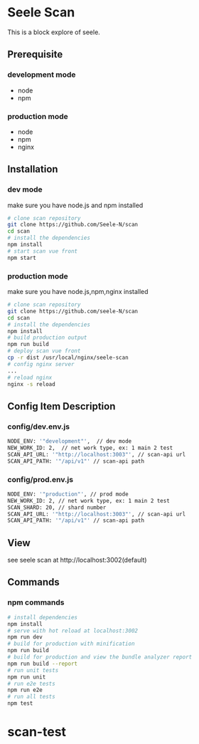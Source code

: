 # Seele Scan

This is a block explore of seele.

## Prerequisite

### development mode

- node
- npm

### production mode

- node
- npm
- nginx

## Installation

### dev mode

make sure you have node.js and npm installed

```bash
# clone scan repository
git clone https://github.com/Seele-N/scan
cd scan
# install the dependencies
npm install
# start scan vue front
npm start
```

### production mode

make sure you have node.js,npm,nginx installed

```bash
# clone scan repository
git clone https://github.com/seele-N/scan
cd scan
# install the dependencies
npm install
# build production output
npm run build
# deploy scan vue front
cp -r dist /usr/local/nginx/seele-scan
# config nginx server
...
# reload nginx
nginx -s reload
```

## Config Item Description

### config/dev.env.js

```bash
NODE_ENV: '"development"',  // dev mode
NEW_WORK_ID: 2,  // net work type, ex: 1 main 2 test
SCAN_API_URL: '"http://localhost:3003"', // scan-api url
SCAN_API_PATH: '"/api/v1"' // scan-api path
```

### config/prod.env.js

```bash
NODE_ENV: '"production"', // prod mode
NEW_WORK_ID: 2, // net work type, ex: 1 main 2 test
SCAN_SHARD: 20, // shard number
SCAN_API_URL: '"http://localhost:3003"', // scan-api url
SCAN_API_PATH: '"/api/v1"' // scan-api path
```

## View

see seele scan at http://localhost:3002(default)

## Commands

### npm commands

```bash
# install dependencies
npm install
# serve with hot reload at localhost:3002
npm run dev
# build for production with minification
npm run build
# build for production and view the bundle analyzer report
npm run build --report
# run unit tests
npm run unit
# run e2e tests
npm run e2e
# run all tests
npm test
```

# scan-test

